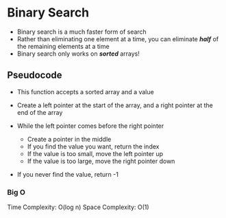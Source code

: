 # Binary Search

- Binary search is a much faster form of search
- Rather than eliminating one element at a time,
  you can eliminate **_half_** of the remaining
  elements at a time
- Binary search only works on **_sorted_** arrays!

## Pseudocode

- This function accepts a sorted array and a value
- Create a left pointer at the start of the array,
  and a right pointer at the end of the array
- While the left pointer comes before the right pointer

  - Create a pointer in the middle
  - If you find the value you want,
    return the index
  - If the value is too small, move the left pointer up
  - If the value is too large, move the right pointer down

- If you never find the value, return -1

### Big O

Time Complexity: O(log n)
Space Complexity: O(1)
